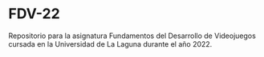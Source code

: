 # FDV-22
Repositorio para la asignatura Fundamentos del Desarrollo de Videojuegos cursada en la Universidad de La Laguna durante el año 2022.
